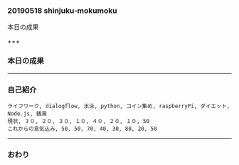 ### 20190518 shinjuku-mokumoku


本日の成果


+++


### 本日の成果


---


### 自己紹介

<canvas data-chart="radar">


    ライフワーク, dialogflow, 水泳, python, コイン集め, raspberryPi, ダイエット, Node.js, 銭湯
    現状, ３０, ２０, ３０, １０, ４０, ２０, １０, 50
    これからの意気込み, 50, 50, 70, 40, 30, 80, 20, 50


</canvas>

---


### おわり
